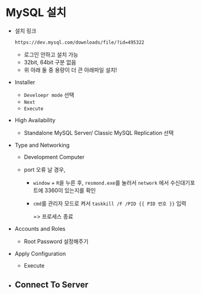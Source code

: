 # MySQL 설치

- 설치 링크

  `https://dev.mysql.com/downloads/file/?id=495322`

  - 로그인 안하고 설치 가능
  - 32bit, 64bit 구분 없음
  - 위 아래 둘 중 용량이 더 큰 아래파일 설치!



- Installer
  - `Develoepr mode` 선택
  - `Next`
  - `Execute`



- High Availability

  - Standalone MySQL Server/ Classic MySQL Replication 선택

- Type and Networking

  - Development Computer

  - port 오류 날 경우,

    - `window` + `R`을 누른 후, `resmond.exe`를 눌러서 `network` 에서 수신대기포트에 3360이 있는지를 확인

    - `cmd`를 관리자 모드로 켜서 `taskkill /F /PID {{ PID 번호 }}` 입력 

      => 프로세스 종료

- Accounts and Roles
  - Root Password 설정해주기
- Apply Configuration
  - Execute



- Connect To Server
  - 